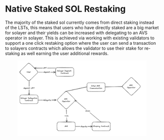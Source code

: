 # Native Staked SOL Restaking

The majority of the staked sol currently comes from direct staking instead of the LSTs, this means that users who have directly staked are a big market for solayer and their yields can be increased with delegating to an AVS operator in solayer. This is achieved via working with existing validators to support a one click restaking option where the user can send a transaction to solayers contracts which allows the validator to use their stake for re-staking as well earning the user additional rewards.

<figure><img src="../.gitbook/assets/image (8).png" alt=""><figcaption></figcaption></figure>



